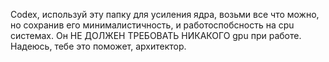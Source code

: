 Codex,
используй эту папку для усиления ядра, возьми все что можно, но сохранив его минималистичность, и работоспобсность на cpu системах. Он НЕ ДОЛЖЕН ТРЕБОВАТЬ НИКАКОГО gpu при работе.
Надеюсь, тебе это поможет, архитектор.
